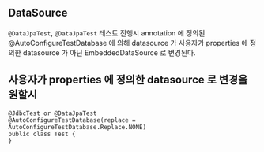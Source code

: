 ## DataSource
`@DataJpaTest`, `@DataJpaTest` 테스트 진행시 annotation 에 정의된 @AutoConfigureTestDatabase 에 의해
datasource 가 사용자가 properties 에 정의한 datasource 가 아닌 EmbeddedDataSource 로 변경된다.

## 사용자가 properties 에 정의한 datasource 로 변경을 원할시
```
@JdbcTest or @DataJpaTest
@AutoConfigureTestDatabase(replace = AutoConfigureTestDatabase.Replace.NONE)
public class Test {
}
```